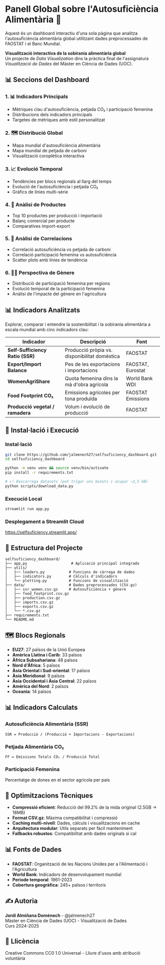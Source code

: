 # Panell Global sobre l'Autosuficiència Alimentària 🌾

Aquest és un dashboard interactiu d'una sola pàgina que analitza l'autosuficiència alimentària global utilitzant dades preprocessades de FAOSTAT i el Banc Mundial.

**Visualització interactiva de la sobirania alimentària global**  
Un projecte de *Data Visualization* dins la pràctica final de l'assignatura *Visualització de Dades* del Màster en Ciència de Dades (UOC).

## 📊 Seccions del Dashboard

### 1. 📊 Indicadors Principals
- Mètriques clau d'autosuficiència, petjada CO₂ i participació femenina
- Distribucions dels indicadors principals
- Targetes de mètriques amb estil personalitzat

### 2. 🗺️ Distribució Global  
- Mapa mundial d'autosuficiència alimentària
- Mapa mundial de petjada de carboni
- Visualització coroplètica interactiva

### 3. 📈 Evolució Temporal
- Tendències per blocs regionals al llarg del temps
- Evolució de l'autosuficiència i petjada CO₂
- Gràfics de línies multi-sèrie

### 4. 🥗 Anàlisi de Productes
- Top 10 productes per producció i importació
- Balanç comercial per producte
- Comparatives import-export

### 5. 🔗 Anàlisi de Correlacions
- Correlació autosuficiència vs petjada de carboni
- Correlació participació femenina vs autosuficiència  
- Scatter plots amb línies de tendència

### 6. 👩‍🌾 Perspectiva de Gènere
- Distribució de participació femenina per regions
- Evolució temporal de la participació femenina
- Anàlisi de l'impacte del gènere en l'agricultura

## 📊 Indicadors Analitzats

Explorar, comparar i entendre la sostenibilitat i la sobirania alimentària a escala mundial amb cinc indicadors clau:

| Indicador | Descripció | Font |
|-----------|------------|------|
| **Self‑Sufficiency Ratio (SSR)** | Producció pròpia vs. disponibilitat domèstica | FAOSTAT |
| **Export/Import Balance** | Pes de les exportacions i importacions | FAOSTAT, Eurostat |
| **WomenAgriShare** | Quota femenina dins la mà d'obra agrícola | World Bank WDI |
| **Food Footprint CO₂** | Emissions agrícoles per tona produïda | FAOSTAT Emissions |
| **Producció vegetal / ramadera** | Volum i evolució de producció | FAOSTAT |

## 🚀 Instal·lació i Execució

### Instal·lació
```bash
git clone https://github.com/jalmenech27/selfsuficiency_dashboard.git
cd selfsuficiency_dashboard

python -m venv venv && source venv/bin/activate   
pip install -r requirements.txt

# 👉 Descarrega datasets (pot trigar uns minuts i ocupar ~2,5 GB)
python scripts/download_data.py
```

### Execució Local
```bash
streamlit run app.py
```

### Desplegament a Streamlit Cloud

https://selfsuficiency.streamlit.app/

## 📁 Estructura del Projecte

```
selfsuficiency_dashboard/
├── app.py                    # Aplicació principal integrada
├── utils/
│   ├── loaders.py           # Funcions de càrrega de dades
│   ├── indicators.py        # Càlculs d'indicadors
│   └── plotting.py          # Funcions de visualització
├── data/                    # Dades preprocessades (CSV.gz)
│   ├── ssr_women.csv.gz     # Autosuficiència + gènere
│   ├── food_footprint.csv.gz
│   ├── production.csv.gz
│   ├── imports.csv.gz
│   ├── exports.csv.gz
│   └── *.csv.gz
├── requirements.txt
└── README.md
```

## 🗺️ Blocs Regionals

- **EU27**: 27 països de la Unió Europea
- **Amèrica Llatina i Carib**: 33 països
- **Àfrica Subsahariana**: 48 països  
- **Nord d'Àfrica**: 5 països
- **Àsia Oriental i Sud-oriental**: 17 països
- **Àsia Meridional**: 9 països
- **Àsia Occidental i Àsia Central**: 22 països
- **Amèrica del Nord**: 2 països
- **Oceania**: 14 països

## 📊 Indicadors Calculats

### Autosuficiència Alimentària (SSR)
```
SSR = Producció / (Producció + Importacions - Exportacions)
```

### Petjada Alimentària CO₂
```
FF = Emissions Totals CO₂ / Producció Total
```

### Participació Femenina
Percentatge de dones en el sector agrícola per país


## 🔧 Optimitzacions Tècniques

- **Compressió eficient**: Reducció del 99.2% de la mida original (2.5GB → 18MB)
- **Format CSV.gz**: Màxima compatibilitat i compressió
- **Caching multi-nivell**: Dades, càlculs i visualitzacions en cache
- **Arquitectura modular**: Utils separats per fàcil manteniment
- **Fallbacks robustos**: Compatibilitat amb dades originals si cal

## 📊 Fonts de Dades

- **FAOSTAT**: Organització de les Nacions Unides per a l'Alimentació i l'Agricultura
- **World Bank**: Indicadors de desenvolupament mundial
- **Període temporal**: 1961-2023
- **Cobertura geogràfica**: 245+ països i territoris

## ✍️ Autoria

**Jordi Almiñana Domènech** - @jalmenech27  
Màster en Ciència de Dades (UOC) - Visualització de Dades  
Curs 2024-2025

## 📝 Llicència

Creative Commons CC0 1.0 Universal - Lliure d'usos amb atribució voluntària

